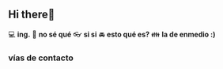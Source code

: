 ## Hi there👋

:computer: **ing.**
:pencil: **no sé qué**
:eyeglasses: **si si**
:oncoming_automobile: **esto qué es?**
:family: **la de enmedio :)**

### vías de contacto
